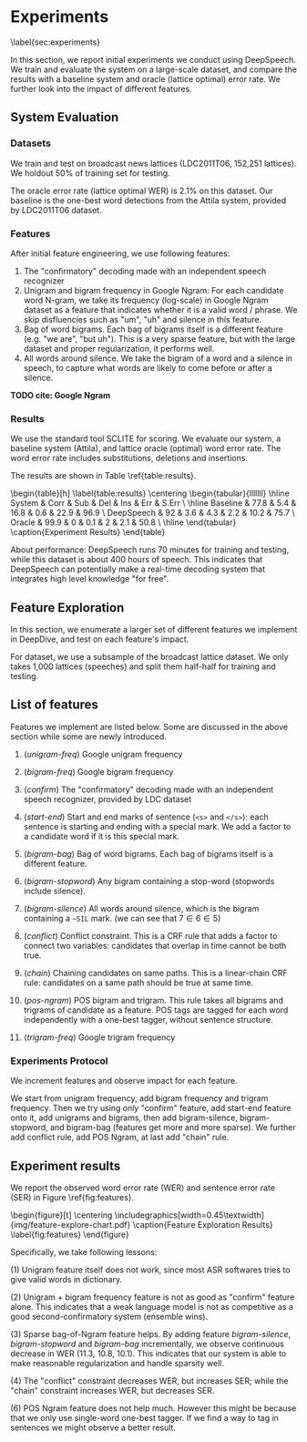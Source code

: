 Experiments
====
\label{sec:experiments}

In this section, we report initial experiments we conduct using DeepSpeech. We train and evaluate the system on a large-scale dataset, and compare the results with a baseline system and oracle (lattice optimal) error rate. We further look into the impact of different features.


## System Evaluation


### Datasets

We train and test on broadcast news lattices (LDC2011T06, 152,251 lattices). We holdout 50% of training set for testing.

The oracle error rate (lattice optimal WER) is 2.1% on this dataset. Our baseline is the one-best word detections from the Attila system, provided by LDC2011T06 dataset.

### Features

After initial feature engineering, we use following features: 

1. The "confirmatory" decoding made with an independent speech recognizer
2. Unigram and bigram frequency in Google Ngram: For each candidate word N-gram, we take its frequency (log-scale) in Google Ngram dataset as a feature that indicates whether it is a valid word / phrase. We skip disfluencies such as "um", "uh" and silence in this feature.
3. Bag of word bigrams. Each bag of bigrams itself is a different feature (e.g. "we are", "but uh"). This is a very sparse feature, but with the large dataset and proper regularization, it performs well.
4. All words around silence. We take the bigram of a word and a silence in speech, to capture what words are likely to come before or after a silence.


**TODO cite: Google Ngram**

### Results

We use the standard tool SCLITE for scoring. We evaluate our system, a baseline system (Attila), and lattice oracle (optimal) word error rate. The word error rate includes substitutions, deletions and insertions.

The results are shown in Table \ref{table:results}.

\begin{table}[h]
\label{table:results}
\centering
\begin{tabular}{lllllll}
\hline
System     & Corr & Sub & Del  & Ins & Err  & S.Err \\
\hline
Baseline   & 77.8 & 5.4 & 16.8 & 0.6 & 22.9 & 96.9  \\
DeepSpeech & 92   & 3.6 & 4.3  & 2.2 & 10.2 & 75.7  \\
Oracle     & 99.9 & 0   & 0.1  & 2   & 2.1  & 50.8 \\
\hline
\end{tabular}
\caption{Experiment Results}
\end{table}

About performance: DeepSpeech runs 70 minutes for training and testing, while this dataset is about 400 hours of speech. This indicates that DeepSpeech can potentially make a real-time decoding system that integrates high level knowledge "for free".



## Feature Exploration

In this section, we enumerate a larger set of different features we implement in DeepDive, and test on each feature's impact.

For dataset, we use a subsample of the broadcast lattice dataset. We only takes 1,000 lattices (speeches) and split them half-half for training and testing.

## List of features

Features we implement are listed below. Some are discussed in the above section while some are newly introduced.

1. (*unigram-freq*) Google unigram frequency

2. (*bigram-freq*) Google bigram frequency

3. (*confirm*) The "confirmatory" decoding made with an independent speech recognizer, provided by LDC dataset

4. (*start-end*) Start and end marks of sentence (`<s>` and `</s>`): each sentence is starting and ending with a special mark. We add a factor to a candidate word if it is this special mark.

5. (*bigram-bag*) Bag of word bigrams. Each bag of bigrams itself is a different feature.

6. (*bigram-stopword*) Any bigram containing a stop-word (stopwords include silence).

7. (*bigram-silence*) All words around silence, which is the bigram containing a `~SIL` mark. (we can see that $7 \in 6 \in 5$)

8. (*conflict*) Conflict constraint. This is a CRF rule that adds a factor to connect two variables: candidates that overlap in time cannot be both true.

9. (*chain*) Chaining candidates on same paths. This is a linear-chain CRF rule: candidates on a same path should be true at same time.

10. (*pos-ngram*) POS bigram and trigram. This rule takes all bigrams and trigrams of candidate as a feature. POS tags are tagged for each word independently with a one-best tagger, without sentence structure.

11. (*trigram-freq*) Google trigram frequency

### Experiments Protocol

We increment features and observe impact for each feature.

We start from unigram frequency, add bigram frequency and trigram frequency. Then we try using *only* "confirm" feature, add start-end feature onto it, add unigrams and bigrams, then add bigram-silence, bigram-stopword, and bigram-bag (features get more and more sparse). We further add conflict rule, add POS Ngram, at last add "chain" rule.

## Experiment results

We report the observed word error rate (WER) and sentence error rate (SER) in Figure \ref{fig:features}.

\begin{figure}[t]
\centering
\includegraphics[width=0.45\textwidth]{img/feature-explore-chart.pdf}
\caption{Feature Exploration Results}
\label{fig:features}
\end{figure}

Specifically, we take following lessons:

(1) Unigram feature itself does not work, since most ASR softwares tries to give valid words in dictionary.

(2) Unigram + bigram frequency feature is not as good as "confirm" feature alone. This indicates that a weak language model is not as competitive as a good second-confirmatory system (ensemble wins).

(3) Sparse bag-of-Ngram feature helps. By adding feature *bigram-silence*, *bigram-stopword* and *bigram-bag* incrementally, we observe continuous decrease in WER (11.3, 10.8, 10.1). This indicates that our system is able to make reasonable regularization and handle sparsity well.

(4) The "conflict" constraint decreases WER, but increases SER; while the "chain" constraint increases WER, but decreases SER.

(6) POS Ngram feature does not help much. However this might be because that we only use single-word one-best tagger. If we find a way to tag in sentences we might observe a better result.
